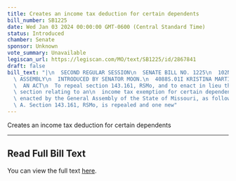 ```yaml
---
title: Creates an income tax deduction for certain dependents
bill_number: SB1225
date: Wed Jan 03 2024 00:00:00 GMT-0600 (Central Standard Time)
status: Introduced
chamber: Senate
sponsor: Unknown
vote_summary: Unavailable
legiscan_url: https://legiscan.com/MO/text/SB1225/id/2867841
draft: false
bill_text: "|\n  SECOND REGULAR SESSION\n  SENATE BILL NO. 1225\n  102ND GENERA L\
  \ ASSEMBLY\n  INTRODUCED BY SENATOR MOON.\n  4088S.01I KRISTINA MARTIN, Secretary\n\
  \  AN ACT\n  To repeal section 143.161, RSMo, and to enact in lieu thereof one new\
  \ section relating to an\n  income tax exemption for certain dependents.\n  Be it\
  \ enacted by the General Assembly of the State of Missouri, as follows:\n  1 Section\
  \ A. Section 143.161, RSMo, is repealed and one new"
---
```

Creates an income tax deduction for certain dependents

---

## Read Full Bill Text

You can view the full text [here](https://legiscan.com/MO/text/SB1225/id/2867841).
